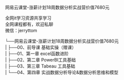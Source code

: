 网易云课堂-涨薪计划18周数据分析实战营价值7680元

全网it学习资源共享学习<br>全网课程都有，欢迎私聊<br>微信：jerryttom<br>

└──网易云课堂-涨薪计划18周数据分析实战营价值7680元<br> | ├──00、前导课 基础实操（赠课）<br> | ├──01、第一章 excel函数进阶<br> | ├──02、第二章 PowerBI工具基础<br> | ├──03、第三章 Tabeau 工具基础<br> | └──04、第四章 实战数据分析导论&amp;数据分析思维和模型